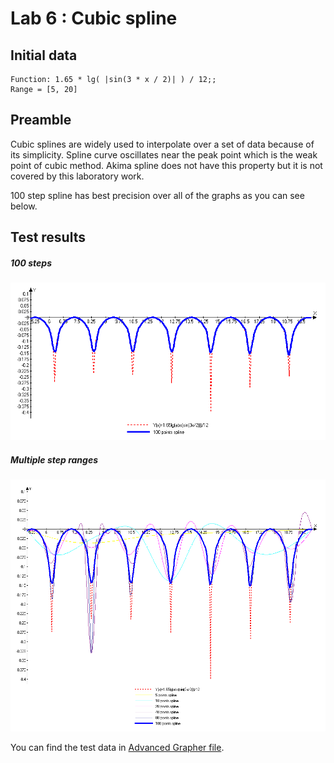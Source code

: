# Lab 6 : Cubic spline
## Initial data
```
Function: 1.65 * lg( |sin(3 * x / 2)| ) / 12;;
Range = [5, 20]
```
## Preamble

Cubic splines are widely used to interpolate over a set of data because of its simplicity.
Spline curve oscillates near the peak point which is the weak point of cubic method. 
Akima spline does not have this property but it is not covered by this laboratory work.

100 step spline has best precision over all of the graphs as you can see below.
## Test results
##### 100 steps
![Graph for 100 step spline](tests/graph1.gif)

##### Multiple step ranges
![Graph for multiple splines](tests/test_graph.gif)

You can find the test data in [Advanced Grapher file](tests/test_graph.agr).

